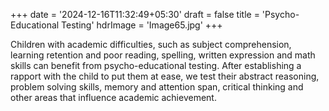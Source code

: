 +++
date = '2024-12-16T11:32:49+05:30'
draft = false
title = 'Psycho-Educational Testing'
hdrImage = 'Image65.jpg'
+++

Children with academic difficulties, such as subject comprehension, learning retention and poor reading, spelling, written expression and math skills can benefit from psycho-educational testing. After establishing a rapport with the child to put them at ease, we test their abstract reasoning, problem solving skills, memory and attention span, critical thinking and other areas that influence academic achievement.
